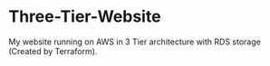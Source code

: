 # Three-Tier-Website
My website running on AWS in 3 Tier architecture with RDS storage (Created by Terraform).
